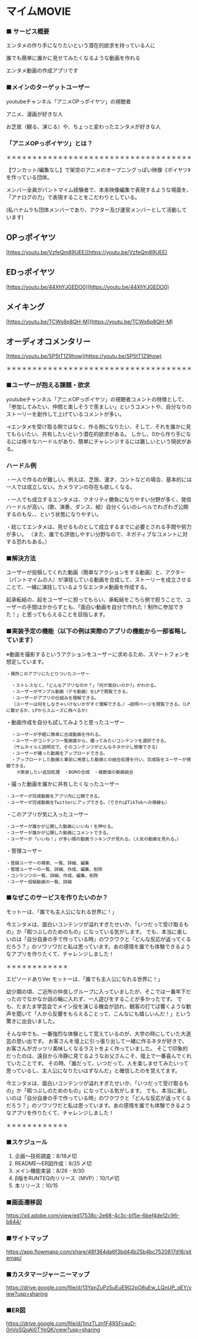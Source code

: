 # マイムMOVIE

### ■ サービス概要

  エンタメの作り手になりたいという潜在的欲求を持っている人に

  誰でも簡単に誰かに見せてみたくなるような動画を作れる

  エンタメ動画の作成アプリです

### ■メインのターゲットユーザー

  youtubeチャンネル「アニメOPっポイヤツ」の視聴者

  アニメ、漫画が好きな人

  お芝居（観る、演じる）や、ちょっと変わったエンタメが好きな人

### 「アニメOPっポイヤツ」とは？

＊＊＊＊＊＊＊＊＊＊＊＊＊＊＊＊＊＊＊＊＊＊＊＊＊＊＊＊＊＊＊＊＊＊＊＊

【ワンカット/編集なし】で架空のアニメのオープニングっぽい映像《ポイヤツ》を作っている団体。

メンバー全員がパントマイム経験者で、本来映像編集で表現するような場面を、「アナログの力」で表現することをこだわりとしている。

(私ハナムラも団体メンバーであり、アクター及び運営メンバーとして活動しています)

## OPっポイヤツ

[https://youtu.be/VzfeQm89UEE](https://youtu.be/VzfeQm89UEE)

## EDっポイヤツ

[https://youtu.be/44XhYJGEDO0](https://youtu.be/44XhYJGEDO0)

## メイキング

[https://youtu.be/TCWs6p8QH-M](https://youtu.be/TCWs6p8QH-M)

## オーディオコメンタリー

[https://youtu.be/SP5tT1Z9how](https://youtu.be/SP5tT1Z9how)

＊＊＊＊＊＊＊＊＊＊＊＊＊＊＊＊＊＊＊＊＊＊＊＊＊＊＊＊＊＊＊＊＊＊＊＊

### ■ユーザーが抱える課題・欲求

  youtubeチャンネル「アニメOPっポイヤツ」の視聴者コメントの特徴として、「参加してみたい、仲間と楽しそうで羨ましい」というコメントや、自分なりのストーリーを創作して上げているコメントが多い。

  →エンタメを受け取る側ではなく、作る側になりたい、そして、それを誰かに見てもらいたい、共有したいという潜在的欲求がある。
  しかし、0から作り手になるには様々なハードルがあり、簡単にチャレンジするには難しいという現状がある。

  ### ハードル例

  ・一人で作るのが難しい。例えば、芝居、漫才、コントなどの場合、基本的には一人では成立しない。カメラマンの存在も欲しくなる。

  ・一人でも成立するエンタメは、クオリティ勝負になりやすい分野が多く、発信ハードルが高い。(歌、演奏、ダンス、絵）自分くらいのレベルでわざわざ公開するのもな、、という状態になりやすい。

  ・総じてエンタメは、見せるものとして成立するまでに必要とされる手間や努力が多い。
  （また、誰でも評価しやすい分野なので、ネガティブなコメントに対する恐れもある。）

  ### ■解決方法

  ユーザーが投稿してくれた動画（簡単なアクションをする動画）と、アクター（パントマイムの人）が演技している動画を合成して、ストーリーを成立させることで、一緒に演技しているようなエンタメ動画を作成する。

  起承転結の、起をユーザーに担ってもらい、承転結をこちら側で担うことで、ユーザーの手間はかからずとも、「面白い動画を自分で作れた！制作に参加できた！」と思ってもらえることを目指します。

  ### ■実装予定の機能（以下の例は実際のアプリの機能から一部省略しています）
  ※動画を撮影するというアクションをユーザーに求めるため、スマートフォンを想定しています。


    ・偶然このアプリにたどりついたユーザー

      ・ストレスなく、「どんなアプリなのか？」「何が面白いのか?」がわかる。
      ・ユーザーがサンプル動画（デモ動画）をLPで閲覧できる。
      ・ユーザーがアプリの仕組みを理解できる。
      （ユーザーは何をしなきゃいけないかがすぐ理解できる。）→説明ページを閲覧できる。（LPに載せるか、LPからスムーズに飛べるか）

  ・動画作成を自分も試してみようと思ったユーザー

      ・ユーザーが手軽に簡単に合成動画を作れる。
      ・ユーザーがコンテンツ一覧画面から、撮ってみたいコンテンツを選択できる。
      （サムネイルと説明文で、そのコンテンツがどんなネタか少し想像できる）
      ・ユーザーが撮った動画をアップロードできる。
      ・アップロードした動画と事前に用意した動画との結合処理を行い、完成版をユーザーが視聴できる。
        ※実装したい追加処理　・BGMの合成　・複数個の動画結合　

  ・撮った動画を誰かに共有したくなったユーザー

    ・ユーザーが完成動画をアプリ内に公開できる。
    ・ユーザーが完成動画をTwitterにアップできる。（できればTikTokへの導線も）
      
  ・このアプリが気に入ったユーザー  

    ・ユーザーが誰かが公開した動画にいいね！を押せる。
    ・ユーザーが誰かが公開した動画にコメントできる。
    ・ユーザーが「いいね！」が多い順の動画ランキングが見れる。（人気の動画を見れる。）

  ・管理ユーザー

    ・登録ユーザーの検索、一覧、詳細、編集
    ・管理ユーザーの一覧、詳細、作成、編集、削除
    ・コンテンツの一覧、詳細、作成、編集、削除
    ・ユーザー投稿動画の一覧、詳細


  ### ■なぜこのサービスを作りたいのか？

モットーは、「誰でも主人公になれる世界に！」

今エンタメは、面白いコンテンツが溢れすぎたせいか、「いつだって受け取るもの」か「暇つぶしのためのもの」になっている気がします。
でも、本当に楽しいのは「自分自身の手で作っている時」のワクワクと「どんな反応が返ってくるだろう？」のソワソワだと私は思っています。あの感情を誰でも体験できるようなアプリを作りたくて、チャレンジしました！


＊＊＊＊＊＊＊＊＊＊＊＊

エピソードありVer
モットーは、「誰でも主人公になれる世界に！」

幼少期の頃、ご近所の仲良しグループに入っていましたが、そこでは一番年下だったのでなかなか話の輪に入れず、一人遊びをすることが多かったです。
でも、たまたま学芸会でメイン役を演じる機会が訪れ、観客の打てば響くような歓声を聞いて「人から反響をもらえることって、こんなにも嬉しいんだ！」という驚きに出会いました。

そんな中でも、一番強烈な体験として覚えているのが、大学の時にしていた大道芸の思い出です。
お客さんを壇上に引っ張り出して一緒に作るネタが好きで、お客さんがガッツリ美味しくなるラストをよく作っていました。
そこで印象的だったのは、遠目から冷静に見てるようなお父さんこそ、壇上で一番喜んでくれていたことです。
その時、「誰だって、いつだって、人を楽しませてみたいって思っているし、主人公になりたいはずなんだ」と確信したのを覚えてます。

今エンタメは、面白いコンテンツが溢れすぎたせいか、「いつだって受け取るもの」か「暇つぶしのためのもの」になっている気がします。
でも、本当に楽しいのは「自分自身の手で作っている時」のワクワクと「どんな反応が返ってくるだろう？」のソワソワだと私は思っています。あの感情を誰でも体験できるようなアプリを作りたくて、チャレンジしました！

＊＊＊＊＊＊＊＊＊＊＊＊

  ### ■スケジュール
1. 企画〜技術調査：8/18〆切
2. README〜ER図作成：8/25 〆切
3. メイン機能実装：8/26 - 9/30
4. β版をRUNTEQ内リリース（MVP）：10/1〆切
5. 本リリース：10/15

### ■画面遷移図
https://xd.adobe.com/view/ed17538c-2e68-4c3c-bf5e-6bef4de12c96-b844/

### ■サイトマップ
https://app.flowmapp.com/share/48f364da6f3bd44b25b4bc7520817d16/sitemap/

### ■カスタマージャーニーマップ
https://drive.google.com/file/d/13YanZuPz5uEuE9G2pO8uEw_LQnUP_gEY/view?usp=sharing

### ■ER図
https://drive.google.com/file/d/1mzTLzn1F49SFcauD-0nVoSQoAi0TYeQK/view?usp=sharing
